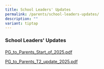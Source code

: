 ```yaml
---
title: School Leaders' Updates
permalink: /parents/school-leaders-updates/
description: ""
variant: tiptap
---
```

<h3>School Leaders' Updates</h3>
<h4></h4>
<p><a href="/files/Parents/SL Updates/PG_to_Parents_Start_of_2025.pdf" rel="noopener nofollow" target="_blank">PG_to_Parents_Start_of_2025.pdf</a>
</p>
<p><a href="/files/Parents/PG_to_Parents_T2_update_2025.pdf" rel="noopener nofollow" target="_blank">PG_to_Parents_T2_update_2025.pdf</a>
</p>
<h4></h4>
<p></p>